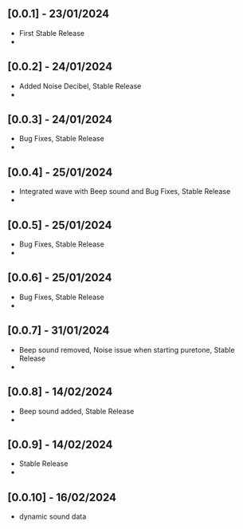 ## [0.0.1] - 23/01/2024
* First Stable Release
* 
## [0.0.2] - 24/01/2024
* Added Noise Decibel, Stable Release
* 
## [0.0.3] - 24/01/2024
* Bug Fixes, Stable Release
* 
## [0.0.4] - 25/01/2024
* Integrated wave with Beep sound and Bug Fixes, Stable Release
* 
## [0.0.5] - 25/01/2024
* Bug Fixes, Stable Release
* 
## [0.0.6] - 25/01/2024
* Bug Fixes, Stable Release
*
## [0.0.7] - 31/01/2024
* Beep sound removed, Noise issue when starting puretone, Stable Release
*
## [0.0.8] - 14/02/2024
* Beep sound added, Stable Release
*
## [0.0.9] - 14/02/2024
* Stable Release
* 
## [0.0.10] - 16/02/2024
* dynamic sound data

